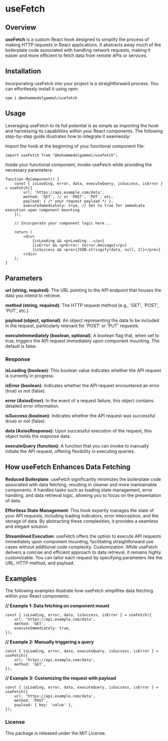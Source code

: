 # useFetch

## Overview

**useFetch** is a custom React hook designed to simplify the process of making HTTP requests in React applications. It abstracts away much of the boilerplate code associated with handling network requests, making it easier and more efficient to fetch data from remote APIs or services.

## Installation

Incorporating useFetch into your project is a straightforward process. You can effortlessly install it using npm:

```
npm i @mohammedelgammal/usefetch
```

## Usage

Leveraging useFetch to its full potential is as simple as importing the hook and harnessing its capabilities within your React components. The following step-by-step guide illustrates how to integrate it seamlessly:

Import the hook at the beginning of your functional component file:

```
import useFetch from "@mohammedelgammal/usefetch";
```

Inside your functional component, invoke useFetch while providing the necessary parameters:

```
function MyComponent() {
    const { isLoading, error, data, executeQuery, isSuccess, isError } = useFetch({
        url: 'https://api.example.com/data',
        method: 'GET', // or 'POST', 'PUT', etc.
        payload: { /* your request payload */ },
        executeImmediately: true, // Set to true for immediate execution upon component mounting
    });

    // Incorporate your component logic here...

    return (
        <div>
            {isLoading && <p>Loading...</p>}
            {isError && <p>Error: {error.message}</p>}
            {isSuccess && <pre>{JSON.stringify(data, null, 2)}</pre>}
        </div>
    );
}
```

## Parameters

**url (string, required)**: The URL pointing to the API endpoint that houses the data you intend to retrieve.

**method (string, required)**: The HTTP request method (e.g., 'GET', 'POST', 'PUT', etc.).

**payload (object, optional)**: An object representing the data to be included in the request, particularly relevant for 'POST' or 'PUT' requests.

**executeImmediately (boolean, optional)**: A boolean flag that, when set to true, triggers the API request immediately upon component mounting. The default is false.

### Response

**isLoading (boolean)**: This boolean value indicates whether the API request is currently in progress.

**isError (boolean)**: Indicates whether the API request encountered an error (true) or not (false).

**error (AxiosError)**: In the event of a request failure, this object contains detailed error information.

**isSuccess (boolean)**: Indicates whether the API request was successful (true) or not (false).

**data (AxiosResponse)**: Upon successful execution of the request, this object holds the response data.

**executeQuery (function)**: A function that you can invoke to manually initiate the API request, offering flexibility in executing queries.

## How useFetch Enhances Data Fetching

**Reduced Boilerplate**: useFetch significantly minimizes the boilerplate code associated with data fetching, resulting in cleaner and more maintainable components. It handles tasks such as loading state management, error handling, and data retrieval logic, allowing you to focus on the presentation of data.

**Effortless State Management**: This hook expertly manages the state of your API requests, including loading indicators, error interception, and the storage of data. By abstracting these complexities, it provides a seamless and elegant solution.

**Streamlined Execution**: useFetch offers the option to execute API requests immediately upon component mounting, facilitating straightforward use cases without additional code complexity.
Customization: While useFetch delivers a concise and efficient approach to data retrieval, it remains highly customizable. You can tailor each request by specifying parameters like the URL, HTTP method, and payload.

## Examples

The following examples illustrate how useFetch simplifies data fetching within your React components:

**// Example 1: Data fetching on component mount**

```
const { isLoading, error, data, isSuccess, isError } = useFetch({
    url: 'https://api.example.com/data',
    method: 'GET',
    executeImmediately: true,
});
```

**// Example 2: Manually triggering a query**

```
const { isLoading, error, data, executeQuery, isSuccess, isError } = useFetch({
    url: 'https://api.example.com/data',
    method: 'GET',
});
```

**// Example 3: Customizing the request with payload**

```
const { isLoading, error, data, executeQuery, isSuccess, isError } = useFetch({
    url: 'https://api.example.com/data',
    method: 'POST',
    payload: { key: 'value' },
});
```

### License

This package is released under the MIT License.
